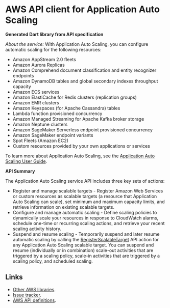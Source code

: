 # AWS API client for Application Auto Scaling

**Generated Dart library from API specification**

*About the service:*
With Application Auto Scaling, you can configure automatic scaling for the
following resources:

<ul>
<li>
Amazon AppStream 2.0 fleets
</li>
<li>
Amazon Aurora Replicas
</li>
<li>
Amazon Comprehend document classification and entity recognizer endpoints
</li>
<li>
Amazon DynamoDB tables and global secondary indexes throughput capacity
</li>
<li>
Amazon ECS services
</li>
<li>
Amazon ElastiCache for Redis clusters (replication groups)
</li>
<li>
Amazon EMR clusters
</li>
<li>
Amazon Keyspaces (for Apache Cassandra) tables
</li>
<li>
Lambda function provisioned concurrency
</li>
<li>
Amazon Managed Streaming for Apache Kafka broker storage
</li>
<li>
Amazon Neptune clusters
</li>
<li>
Amazon SageMaker Serverless endpoint provisioned concurrency
</li>
<li>
Amazon SageMaker endpoint variants
</li>
<li>
Spot Fleets (Amazon EC2)
</li>
<li>
Custom resources provided by your own applications or services
</li>
</ul>
To learn more about Application Auto Scaling, see the <a
href="https://docs.aws.amazon.com/autoscaling/application/userguide/what-is-application-auto-scaling.html">Application
Auto Scaling User Guide</a>.

<b>API Summary</b>

The Application Auto Scaling service API includes three key sets of actions:

<ul>
<li>
Register and manage scalable targets - Register Amazon Web Services or
custom resources as scalable targets (a resource that Application Auto
Scaling can scale), set minimum and maximum capacity limits, and retrieve
information on existing scalable targets.
</li>
<li>
Configure and manage automatic scaling - Define scaling policies to
dynamically scale your resources in response to CloudWatch alarms, schedule
one-time or recurring scaling actions, and retrieve your recent scaling
activity history.
</li>
<li>
Suspend and resume scaling - Temporarily suspend and later resume automatic
scaling by calling the <a
href="https://docs.aws.amazon.com/autoscaling/application/APIReference/API_RegisterScalableTarget.html">RegisterScalableTarget</a>
API action for any Application Auto Scaling scalable target. You can suspend
and resume (individually or in combination) scale-out activities that are
triggered by a scaling policy, scale-in activities that are triggered by a
scaling policy, and scheduled scaling.
</li>
</ul>

## Links

- [Other AWS libraries](https://github.com/agilord/aws_client/tree/master/generated).
- [Issue tracker](https://github.com/agilord/aws_client/issues).
- [AWS API definitions](https://github.com/aws/aws-sdk-js/tree/master/apis).
